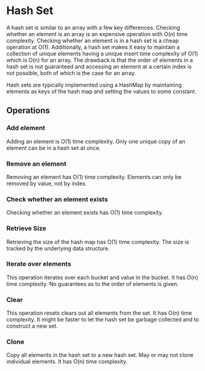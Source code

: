 # Hash Set

A hash set is similar to an array with a few key differences. Checking whether an element is an array is an expensive operation with O(n) time complexity. Checking whether an element is in a hash set is a cheap operation at O(1). Additionally, a hash set makes it easy to maintain a collection of unique elements having a unique insert time complexity of O(1) which is O(n) for an array. The drawback is that the order of elements in a hash set is not guaranteed and accessing an element at a certain index is not possible, both of which is the case for an array.

Hash sets are typically implemented using a HashMap by maintaining elements as keys of the hash map and setting the values to some constant.

## Operations

### Add element

Adding an element is O(1) time complexity. Only one unique copy of an element can be in a hash set at once.

### Remove an element

Removing an element has O(1) time complexity. Elements can only be removed by value, not by index.

### Check whether an element exists

Checking whether an element exists has O(1) time complexity.

### Retrieve Size

Retrieving the size of the hash map has O(1) time complexity. The size is tracked by the underlying data structure.

### Iterate over elements

This operation iterates over each bucket and value in the bucket. It has O(n) time complexity. No guarantees as to the order of elements is given.

### Clear

This operation resets clears out all elements from the set. It has O(n) time complexity. It might be faster to let the hash set be garbage collected and to construct a new set.

### Clone

Copy all elements in the hash set to a new hash set. May or may not clone individual elements. It has O(n) time complexity.
